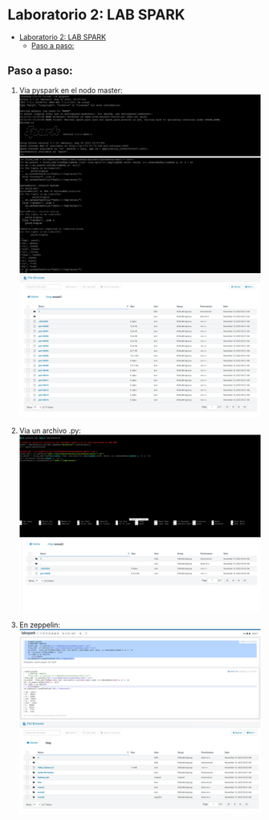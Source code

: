 # Laboratorio 2: LAB SPARK

- [Laboratorio 2: LAB SPARK](#laboratorio-2-lab-spark)
  - [Paso a paso:](#paso-a-paso)

## Paso a paso:

1.  Via pyspark en el nodo master:
    ![Alt text](image.png)
    ![Alt text](image-1.png)
    ![Alt text](image-2.png)

2. Via un archivo .py: 
    ![Alt text](image-4.png)
   ![Alt text](image-3.png)

3. En zeppelin:
 ![Alt text](image-5.png)
 ![f](image-6.png)
